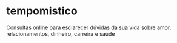 # tempomistico
Consultas online para esclarecer dúvidas da sua vida sobre amor, relacionamentos, dinheiro, carreira e saúde
